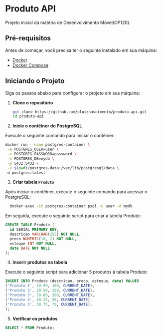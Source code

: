# Produto API

Projeto inicial da matéria de Desenvolvimento Móvel(OP120).

## Pré-requisitos

Antes de começar, você precisa ter o seguinte instalado em sua máquina:

- [Docker](https://docs.docker.com/get-docker/)
- [Docker Compose](https://docs.docker.com/compose/)

## Iniciando o Projeto

Siga os passos abaixo para configurar o projeto em sua máquina:

1. **Clone o repositório**

   ```bash
   git clone https://github.com/oluiznascimento/produto-api.git
   cd produto-api
   ```

2. **Inicie o contêiner do PostgreSQL**

Execute o seguinte comando para iniciar o contêiner:

   ```bash
   docker run --name postgres-container \
    -e POSTGRES_USER=user \
    -e POSTGRES_PASSWORD=password \
    -e POSTGRES_DB=mydb \
    -p 5432:5432 \
    -v $(pwd)/postgres-data:/var/lib/postgresql/data \
   -d postgres:latest
  ```

3. **Criar tabela `Produto`**

Após iniciar o contêiner, execute o seguinte comando para acessar o PostgreSQL:

```bash
  docker exec -it postgres-container psql -U user -d mydb
  ```

Em seguida, execute o seguinte script para criar a tabela Produto:

  ```sql
  CREATE TABLE Produto (
    id SERIAL PRIMARY KEY,
    descricao VARCHAR(255) NOT NULL,
    preco NUMERIC(10, 2) NOT NULL,
    estoque INT NOT NULL,
    data DATE NOT NULL
);
  ```

4. **Inserir produtos na tabela**

Execute o seguinte script para adicionar 5 produtos à tabela Produto:

  ```sql
  INSERT INTO Produto (descricao, preco, estoque, data) VALUES
  ('Produto 1', 10.99, 100, CURRENT_DATE),
  ('Produto 2', 20.50, 150, CURRENT_DATE),
  ('Produto 3', 30.00, 200, CURRENT_DATE),
  ('Produto 4', 40.25, 50, CURRENT_DATE),
  ('Produto 5', 50.75, 75, CURRENT_DATE);
);
  ```
5. **Verificar os produtos**

  ```sql
  SELECT * FROM Produto;
  ```
